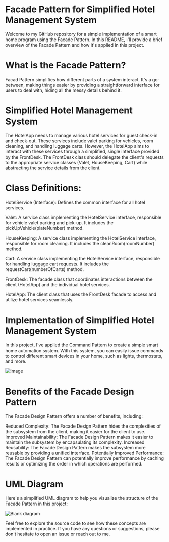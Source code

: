 # Facade Pattern for Simplified Hotel Management System
Welcome to my GitHub repository for a simple implementation of a smart home program using the Facade Pattern. In this README, I'll provide a brief overview of the Facade Pattern and how it's applied in this project.

# What is the Facade Pattern?
Facad Pattern simplifies how different parts of a system interact. It's a go-between, making things easier by providing a straightforward interface for users to deal with, hiding all the messy details behind it.

# Simplified Hotel Management System

The HotelApp needs to manage various hotel services for guest check-in and check-out. These services include valet parking for vehicles, room cleaning, and handling luggage carts. However, the HotelApp aims to interact with these services through a simplified, single interface provided by the FrontDesk. The FrontDesk class should delegate the client's requests to the appropriate service classes (Valet, HouseKeeping, Cart) while abstracting the service details from the client.

# Class Definitions:
HotelService (Interface): Defines the common interface for all hotel services.

Valet: A service class implementing the HotelService interface, responsible for vehicle valet parking and pick-up. It includes the pickUpVehicle(plateNumber) method.

HouseKeeping: A service class implementing the HotelService interface, responsible for room cleaning. It includes the cleanRoom(roomNumber) method.

Cart: A service class implementing the HotelService interface, responsible for handling luggage cart requests. It includes the requestCart(numberOfCarts) method.

FrontDesk: The facade class that coordinates interactions between the client (HotelApp) and the individual hotel services.

HotelApp: The client class that uses the FrontDesk facade to access and utilize hotel services seamlessly.

# Implementation of Simplified Hotel Management System
In this project, I've applied the Command Pattern to create a simple smart home automation system. With this system, you can easily issue commands to control different smart devices in your home, such as lights, thermostats, and more.

![image](https://github.com/davidkingroderos/design-patterns/assets/75028710/8fdfc338-2f8f-40d5-aba7-e770d84deb27)

# Benefits of the Facade Design Pattern

The Facade Design Pattern offers a number of benefits, including:

Reduced Complexity: The Facade Design Pattern hides the complexities of the subsystem from the client, making it easier for the client to use.
Improved Maintainability: The Facade Design Pattern makes it easier to maintain the subsystem by encapsulating its complexity.
Increased Reusability: The Facade Design Pattern makes the subsystem more reusable by providing a unified interface.
Potentially Improved Performance: The Facade Design Pattern can potentially improve performance by caching results or optimizing the order in which operations are performed.

# UML Diagram
Here's a simplified UML diagram to help you visualize the structure of the Facade Pattern in this project:

![Blank diagram](https://github.com/davidkingroderos/design-patterns/assets/75028710/d71a4c72-3118-4e81-a1df-e6ea802e660d)

Feel free to explore the source code to see how these concepts are implemented in practice. If you have any questions or suggestions, please don't hesitate to open an issue or reach out to me.
